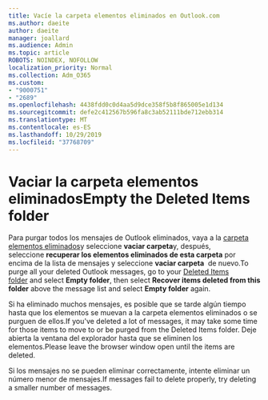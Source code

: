 ```yaml
---
title: Vacíe la carpeta elementos eliminados en Outlook.com
ms.author: daeite
author: daeite
manager: joallard
ms.audience: Admin
ms.topic: article
ROBOTS: NOINDEX, NOFOLLOW
localization_priority: Normal
ms.collection: Adm_O365
ms.custom:
- "9000751"
- "2689"
ms.openlocfilehash: 4438fdd0c0d4aa5d9dce358f5b8f865005e1d134
ms.sourcegitcommit: defe2c412567b596fa8c3ab52111bde712ebb314
ms.translationtype: MT
ms.contentlocale: es-ES
ms.lasthandoff: 10/29/2019
ms.locfileid: "37768709"
---
```

# <a name="empty-the-deleted-items-folder"></a><span data-ttu-id="ba76c-102">Vaciar la carpeta elementos eliminados</span><span class="sxs-lookup"><span data-stu-id="ba76c-102">Empty the Deleted Items folder</span></span>

<span data-ttu-id="ba76c-103">Para purgar todos los mensajes de Outlook eliminados, vaya a la [carpeta elementos eliminados](https://outlook.live.com/mail/deleteditems)y seleccione **vaciar carpeta**y, después, seleccione **recuperar los elementos eliminados de esta carpeta** por encima de la lista de mensajes y seleccione **vaciar carpeta**  de nuevo.</span><span class="sxs-lookup"><span data-stu-id="ba76c-103">To purge all your deleted Outlook messages, go to your [Deleted Items folder](https://outlook.live.com/mail/deleteditems) and select **Empty folder**, then select **Recover items deleted from this folder** above the message list and select **Empty folder** again.</span></span>

<span data-ttu-id="ba76c-104">Si ha eliminado muchos mensajes, es posible que se tarde algún tiempo hasta que los elementos se muevan a la carpeta elementos eliminados o se purguen de ellos.</span><span class="sxs-lookup"><span data-stu-id="ba76c-104">If you've deleted a lot of messages, it may take some time for those items to move to or be purged from the Deleted Items folder.</span></span> <span data-ttu-id="ba76c-105">Deje abierta la ventana del explorador hasta que se eliminen los elementos.</span><span class="sxs-lookup"><span data-stu-id="ba76c-105">Please leave the browser window open until the items are deleted.</span></span>

<span data-ttu-id="ba76c-106">Si los mensajes no se pueden eliminar correctamente, intente eliminar un número menor de mensajes.</span><span class="sxs-lookup"><span data-stu-id="ba76c-106">If messages fail to delete properly, try deleting a smaller number of messages.</span></span>